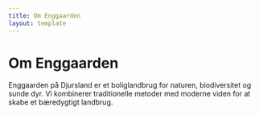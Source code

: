```yaml
---
title: Om Enggaarden
layout: template
---
```


# Om Enggaarden

Enggaarden på Djursland er et boliglandbrug for naturen, biodiversitet og sunde dyr. Vi kombinerer traditionelle metoder med moderne viden for at skabe et bæredygtigt landbrug.
